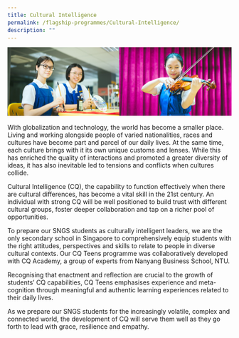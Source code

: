 ```yaml
---
title: Cultural Intelligence
permalink: /flagship-programmes/Cultural-Intelligence/
description: ""
---
```

![](/images/01%20Banner%20Photos/01%20subpage%20flagship-programme.jpg)

With globalization and technology, the world has become a smaller place. Living and working alongside people of varied nationalities, races and cultures have become part and parcel of our daily lives. At the same time, each culture brings with it its own unique customs and lenses. While this has enriched the quality of interactions and promoted a greater diversity of ideas, it has also inevitable led to tensions and conflicts when cultures collide.   
  
Cultural Intelligence (CQ), the capability to function effectively when there are cultural differences, has become a vital skill in the 21st century. An individual with strong CQ will be well positioned to build trust with different cultural groups, foster deeper collaboration and tap on a richer pool of opportunities.   
  
To prepare our SNGS students as culturally intelligent leaders, we are the only secondary school in Singapore to comprehensively equip students with the right attitudes, perspectives and skills to relate to people in diverse cultural contexts. Our CQ Teens programme was collaboratively developed with CQ Academy, a group of experts from Nanyang Business School, NTU.   
  
Recognising that enactment and reflection are crucial to the growth of students’ CQ capabilities, CQ Teens emphasises experience and meta-cognition through meaningful and authentic learning experiences related to their daily lives.   
  
As we prepare our SNGS students for the increasingly volatile, complex and connected world, the development of CQ will serve them well as they go forth to lead with grace, resilience and empathy.